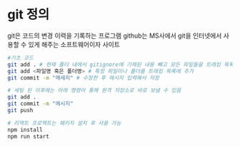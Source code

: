 # git 정의

git은 코드의 변경 이력을 기록하는 프로그램
github는 MS사에서 git을 인터넷에서 사용할 수 있게 해주는 소프트웨어이자 사이트

```bash
#기초 코드
git add . # 현재 폴더 내에서 gitignore에 기재된 내용 빼고 모든 파일들을 트래킹 목록에 추가
git add <파일명 혹은 폴더명> # 특정 파일이나 폴더를 트래킹 목록에 추가
git commit -m "메세지" # 수정한 후 메시지 입력해서 저장
```

```bash
# 세팅 된 이후에는 아래 명령어 통해 원격 저장소로 바로 보낼 수 있음
git add .
git commit -m "메시지"
git push
```

```bash
# 리액트 프로젝트는 패키지 설치 후 사용 가능
npm install
npm run start
```
